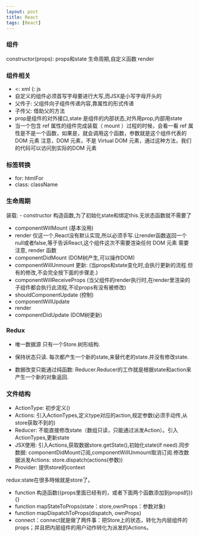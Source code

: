 ```yaml
---
layout: post
title: React
tags: [React]
---
```

### 组件 ###
constructor(props): props和state
生命周期,自定义函数
render

### 组件相关 ###
- <: xml   {: js
- 自定义的组件必须首写字母要进行大写,而JSX是小写字母开头的
- 父传子: 父组件向子组件传递内容,靠属性的形式传递
- 子传父: 借助父的方法
- prop是组件的对外接口,state 是组件的内部状态,对外用prop,内部用state
- 当一个包含 ref 属性的组件完成装载（ mount ）过程的时候，会看一看 ref 属性是不是一个函数，如果是，就会调用这个函数，参数就是这个组件代表的 DOM 元素 注意，DOM 元素，不是 Virtual DOM 元素，通过这种方法，我们的代码可以访问到实际的DOM 元素

### 标签转换 ###
- for: htmlFor
- class: className

### 生命周期 ###
装载: - constructor 构造函数,为了初始化state和绑定this.无状态函数就不需要了
- componentWillMount (基本没用)
- render 仅这一个,React没有默认实现,所以必须手写.让render函数返回一个null或者false,等于告诉React,这个组件这次不需要渲染任何 DOM 元素
需要注意, render 函数
- componentDidMount (DOM树产生,可以操作DOM)
- componentWillUnmount
更新: (当props和state变化时,会执行更新的流程.但有的修改,不会完全按下面的步骤走.)
- componentWillReceiveProps (当父组件的render执行时,在render里渲染的子组件都会执行此流程,不论props有没有被修改)
- shouldComponentUpdate (控制)
- componentWillUpdate 
- render
- componentDidUpdate (DOM树更新)

### Redux ###
- 唯一数据源 
只有一个Store.树形结构.

- 保持状态只读.
每次都产生一个新的state,来替代老的state.并没有修改state.

- 数据改变只能通过纯函数: Reducer.Reducer的工作就是根据state和action来产生一个新的对象返回.

### 文件结构 ###
- ActionType: 初步定义()
- Actions: 引入ActionTypes,定义type对应的action,规定参数(必须手动传,从store获取不到的)
- Reducer: 不能直接修改state（数组只读，只能通过派发Action）。引入ActionTypes,更新state
- JSX使用: 引入Actions,获取数据store.getState(),初始化state(if need).同步数据: componentDidMount订阅,componentWillUnmount取消订阅.修改数据派发Actions: store.dispatch(actions(参数))
- Provider: 提供store的context

redux:state在很多時候就是store了。
- function 构造函数({props里面已经有的，或者下面两个函数添加到props的}){}
- function mapStateToProps(state：store,ownProps：参数对象)
- function mapDispatchToProps(dispatch, ownProps)
- connect：connect就是做了两件事：把Store上的状态，转化为内层组件的props；并且把内层组件的用户动作转化为派发的Actions。
